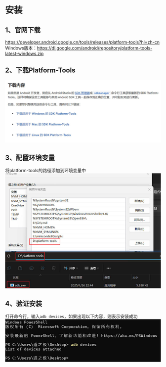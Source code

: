 # 安装

## 1、官网下载
<https://developer.android.google.cn/tools/releases/platform-tools?hl=zh-cn>  
Windows版本：<https://dl.google.com/android/repository/platform-tools-latest-windows.zip>

## 2、下载Platform-Tools
![1](./assert/1.jpg)

## 3、配置环境变量
将platform-tools的路径添加到环境变量中
![2](./assert/2.jpg)

## 4、验证安装
打开命令行，输入`adb devices`，如果出现以下内容，则表示安装成功
![3](./assert/3.jpg)
